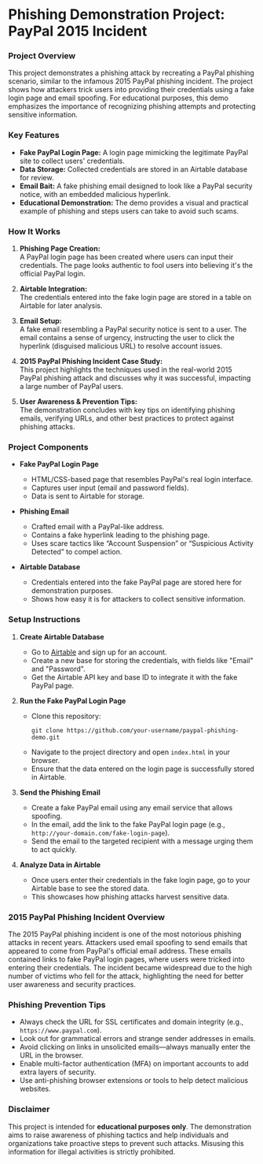 # Phishing Demonstration Project: PayPal 2015 Incident

### **Project Overview**

This project demonstrates a phishing attack by recreating a PayPal phishing scenario, similar to the infamous 2015 PayPal phishing incident. The project shows how attackers trick users into providing their credentials using a fake login page and email spoofing. For educational purposes, this demo emphasizes the importance of recognizing phishing attempts and protecting sensitive information.

### **Key Features**
- **Fake PayPal Login Page:** A login page mimicking the legitimate PayPal site to collect users' credentials.
- **Data Storage:** Collected credentials are stored in an Airtable database for review.
- **Email Bait:** A fake phishing email designed to look like a PayPal security notice, with an embedded malicious hyperlink.
- **Educational Demonstration:** The demo provides a visual and practical example of phishing and steps users can take to avoid such scams.

### **How It Works**
1. **Phishing Page Creation:**  
   A PayPal login page has been created where users can input their credentials. The page looks authentic to fool users into believing it's the official PayPal login.

2. **Airtable Integration:**  
   The credentials entered into the fake login page are stored in a table on Airtable for later analysis.

3. **Email Setup:**  
   A fake email resembling a PayPal security notice is sent to a user. The email contains a sense of urgency, instructing the user to click the hyperlink (disguised malicious URL) to resolve account issues.

4. **2015 PayPal Phishing Incident Case Study:**  
   This project highlights the techniques used in the real-world 2015 PayPal phishing attack and discusses why it was successful, impacting a large number of PayPal users.

5. **User Awareness & Prevention Tips:**  
   The demonstration concludes with key tips on identifying phishing emails, verifying URLs, and other best practices to protect against phishing attacks.

### **Project Components**

- **Fake PayPal Login Page**  
   - HTML/CSS-based page that resembles PayPal's real login interface.
   - Captures user input (email and password fields).
   - Data is sent to Airtable for storage.

- **Phishing Email**  
   - Crafted email with a PayPal-like address.
   - Contains a fake hyperlink leading to the phishing page.
   - Uses scare tactics like “Account Suspension” or “Suspicious Activity Detected” to compel action.

- **Airtable Database**  
   - Credentials entered into the fake PayPal page are stored here for demonstration purposes.
   - Shows how easy it is for attackers to collect sensitive information.

### **Setup Instructions**

1. **Create Airtable Database**
   - Go to [Airtable](https://airtable.com/) and sign up for an account.
   - Create a new base for storing the credentials, with fields like "Email" and "Password".
   - Get the Airtable API key and base ID to integrate it with the fake PayPal page.

2. **Run the Fake PayPal Login Page**
   - Clone this repository:  
     ```
     git clone https://github.com/your-username/paypal-phishing-demo.git
     ```
   - Navigate to the project directory and open `index.html` in your browser.
   - Ensure that the data entered on the login page is successfully stored in Airtable.

3. **Send the Phishing Email**
   - Create a fake PayPal email using any email service that allows spoofing.
   - In the email, add the link to the fake PayPal login page (e.g., `http://your-domain.com/fake-login-page`).
   - Send the email to the targeted recipient with a message urging them to act quickly.

4. **Analyze Data in Airtable**
   - Once users enter their credentials in the fake login page, go to your Airtable base to see the stored data.
   - This showcases how phishing attacks harvest sensitive data.

### **2015 PayPal Phishing Incident Overview**

The 2015 PayPal phishing incident is one of the most notorious phishing attacks in recent years. Attackers used email spoofing to send emails that appeared to come from PayPal's official email address. These emails contained links to fake PayPal login pages, where users were tricked into entering their credentials. The incident became widespread due to the high number of victims who fell for the attack, highlighting the need for better user awareness and security practices.

### **Phishing Prevention Tips**
- Always check the URL for SSL certificates and domain integrity (e.g., `https://www.paypal.com`).
- Look out for grammatical errors and strange sender addresses in emails.
- Avoid clicking on links in unsolicited emails—always manually enter the URL in the browser.
- Enable multi-factor authentication (MFA) on important accounts to add extra layers of security.
- Use anti-phishing browser extensions or tools to help detect malicious websites.

### **Disclaimer**

This project is intended for **educational purposes only**. The demonstration aims to raise awareness of phishing tactics and help individuals and organizations take proactive steps to prevent such attacks. Misusing this information for illegal activities is strictly prohibited.
